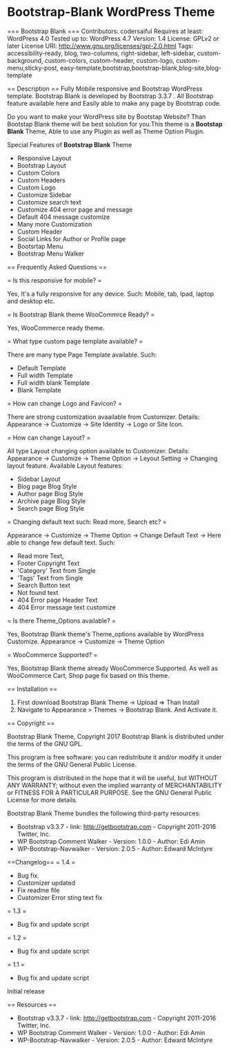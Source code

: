 # Bootstrap-Blank WordPress Theme
=== Bootstrap Blank ===
Contributors: codersaiful
Requires at least: WordPress 4.0
Tested up to: WordPress 4.7
Version: 1.4
License: GPLv2 or later
License URI: http://www.gnu.org/licenses/gpl-2.0.html
Tags: accessibility-ready, blog, two-columns, right-sidebar, left-sidebar, custom-background, custom-colors, custom-header, custom-logo, custom-menu,sticky-post, easy-template,bootstrap,bootstrap-blank,blog-site,blog-template

== Description ==
Fully Mobile responsive and Bootstrap WordPress template. Bootstrap Blank is developed by Bootstrap 3.3.7 . All Bootstrap feature available here and Easily able to make any page by Bootstrap code.
 
Do you want to make your WordPress site by Bootstap Website? Than Bootstap Blank theme will be best solution for you.This theme is a <b>Bootstap Blank</b> Theme, Able to use any Plugin as well as Theme Option Plugin.

Special Features of <b>Bootstrap Blank</b> Theme
* Responsive Layout
* Bootstrap Layout
* Custom Colors
* Custom Headers
* Custom Logo
* Customize Sidebar
* Customize search text
* Customize 404 error page and message
* Default 404 message customize
* Many more Customization
* Custom Header
* Social Links for Author or Profile page
* Bootsrtap Menu
* Bootstrap Menu Walker

== Frequently Asked Questions ==

= Is this responsive for mobile? =

Yes, It's a fully responsive for any device. Such: Mobile, tab, Ipad, laptop and desktop etc.

= Is Bootstrap Blank theme WooCommrce Ready? =

Yes, WooCommerce ready theme.

= What type custom page template available? =

There are many type Page Template available. Such:
* Default Template
* Full width Template 
* Full width blank Template
* Blank Template

= How can change Logo and Favicon? =

There are strong customization avaailable from Customizer. Details: Appearance -> Customize -> Site Identity -> Logo or Site Icon.

= How can change Layout? =

All type Layout changing option available to Customizer. Details: 
Appearance -> Customize -> Theme Option -> Leyout Setting -> Changing layout feature.
Available Layout features:
* Sidebar Layout
* Blog page Blog Style
* Author page Blog Style
* Archive page Blog Style
* Search page Blog Style

= Changing default text such: Read more, Search etc? =

Appearance -> Customize -> Theme Option -> Change Default Text -> Here able to change few default text.
Such:
* Read more Text,
* Footer Copyright Text
* 'Category' Text from Single
* 'Tags' Text from Single
* Search Button text
* Not found text
* 404 Error page Header Text
* 404 Error message text customize

= Is there Theme_Options available? =

Yes, Bootstrap Blank theme's Theme_options available by WordPress Customize.
Appearance -> Customize -> Theme Option

= WooCommerce Supported? =

Yes, Bootstrap Blank theme already WooCommerce Supported. As well as WooCommerce Cart, Shop page fix based on this theme.

== Installation ==

1. First download Bootstrap Blank Theme -> Upload => Than Install
2. Navigate to Appearance > Themes -> Bootstrap Blank. And Activate it.

== Copyright ==

Bootstrap Blank Theme, Copyright 2017
Bootstrap Blank is distributed under the terms of the GNU GPL.

This program is free software: you can redistribute it and/or modify
it under the terms of the GNU General Public License.

This program is distributed in the hope that it will be useful,
but WITHOUT ANY WARRANTY; without even the implied warranty of
MERCHANTABILITY or FITNESS FOR A PARTICULAR PURPOSE. See the
GNU General Public License for more details.

Bootstrap Blank Theme bundles the following third-party resources:
* Bootstrap v3.3.7 - link: http://getbootstrap.com - Copyright 2011-2016 Twitter, Inc.
* WP Bootstrap Comment Walker - Version: 1.0.0 - Author: Edi Amin
* WP-Bootstrap-Navwalker - Version: 2.0.5 - Author: Edward McIntyre

==Changelog==
= 1.4 =
* Bug fix.
* Customizer updated
* Fix readme file
* Customizer Error sting text fix

= 1.3 =
* Bug fix and update script

= 1.2 =
* Bug fix and update script

= 1.1 =
* Bug fix and update script

Initial release

== Resources ==
* Bootstrap v3.3.7 - link: http://getbootstrap.com - Copyright 2011-2016 Twitter, Inc.
* WP Bootstrap Comment Walker - Version: 1.0.0 - Author: Edi Amin
* WP-Bootstrap-Navwalker - Version: 2.0.5 - Author: Edward McIntyre
